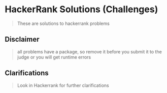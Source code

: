 # HackerRank Solutions (Challenges)
> These are solutions to hackerrank problems

## Disclaimer   
>  all problems have a package, so remove it before you submit it to the   
judge or you will get runtime errors

## Clarifications
> Look in Hackerrank for further clarifications
